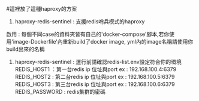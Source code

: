#這裡放了這種haproxy的方案
1. haproxy-redis-sentinel : 支援redis哨兵模式的haproxy

啟用 :
每個不同case的資料夾皆有自己的'docker-compose'腳本,若你使用'image-Dockerfile'內重新build了docker image, yml內的image名稱請使用你build出來的名稱
1. haproxy-redis-sentinel : 運行前請確認redis-list.env設定符合你的環境
    REDIS_HOST1 ：第一台redis ip 位址與port ex : 192.168.100.4:6379
    REDIS_HOST2 : 第二台redis ip 位址與port ex : 192.168.100.5:6379
    REDIS_HOST3 : 第三台redis ip 位址與port ex : 192.168.100.6:6379
    REDIS_PASSWORD : redis集群的密碼

